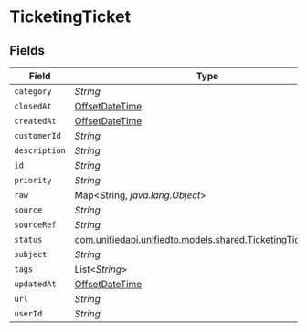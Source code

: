 # TicketingTicket


## Fields

| Field                                                                                                        | Type                                                                                                         | Required                                                                                                     | Description                                                                                                  |
| ------------------------------------------------------------------------------------------------------------ | ------------------------------------------------------------------------------------------------------------ | ------------------------------------------------------------------------------------------------------------ | ------------------------------------------------------------------------------------------------------------ |
| `category`                                                                                                   | *String*                                                                                                     | :heavy_minus_sign:                                                                                           | N/A                                                                                                          |
| `closedAt`                                                                                                   | [OffsetDateTime](https://docs.oracle.com/javase/8/docs/api/java/time/OffsetDateTime.html)                    | :heavy_minus_sign:                                                                                           | N/A                                                                                                          |
| `createdAt`                                                                                                  | [OffsetDateTime](https://docs.oracle.com/javase/8/docs/api/java/time/OffsetDateTime.html)                    | :heavy_minus_sign:                                                                                           | N/A                                                                                                          |
| `customerId`                                                                                                 | *String*                                                                                                     | :heavy_minus_sign:                                                                                           | N/A                                                                                                          |
| `description`                                                                                                | *String*                                                                                                     | :heavy_minus_sign:                                                                                           | N/A                                                                                                          |
| `id`                                                                                                         | *String*                                                                                                     | :heavy_minus_sign:                                                                                           | N/A                                                                                                          |
| `priority`                                                                                                   | *String*                                                                                                     | :heavy_minus_sign:                                                                                           | N/A                                                                                                          |
| `raw`                                                                                                        | Map<String, *java.lang.Object*>                                                                              | :heavy_minus_sign:                                                                                           | N/A                                                                                                          |
| `source`                                                                                                     | *String*                                                                                                     | :heavy_minus_sign:                                                                                           | N/A                                                                                                          |
| `sourceRef`                                                                                                  | *String*                                                                                                     | :heavy_minus_sign:                                                                                           | N/A                                                                                                          |
| `status`                                                                                                     | [com.unifiedapi.unifiedto.models.shared.TicketingTicketStatus](../../models/shared/TicketingTicketStatus.md) | :heavy_minus_sign:                                                                                           | N/A                                                                                                          |
| `subject`                                                                                                    | *String*                                                                                                     | :heavy_minus_sign:                                                                                           | N/A                                                                                                          |
| `tags`                                                                                                       | List<*String*>                                                                                               | :heavy_minus_sign:                                                                                           | N/A                                                                                                          |
| `updatedAt`                                                                                                  | [OffsetDateTime](https://docs.oracle.com/javase/8/docs/api/java/time/OffsetDateTime.html)                    | :heavy_minus_sign:                                                                                           | N/A                                                                                                          |
| `url`                                                                                                        | *String*                                                                                                     | :heavy_minus_sign:                                                                                           | N/A                                                                                                          |
| `userId`                                                                                                     | *String*                                                                                                     | :heavy_minus_sign:                                                                                           | N/A                                                                                                          |